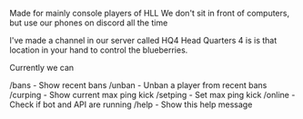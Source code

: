 
Made for mainly console players of HLL
We don't sit in front of computers, but use our phones on discord all the time

I've made a channel in our server called HQ4
Head Quarters 4 is is that location in your hand to control the blueberries.

Currently we can 

/bans - Show recent bans
/unban - Unban a player from recent bans
/curping - Show current max ping kick
/setping - Set max ping kick
/online - Check if bot and API are running
/help - Show this help message


